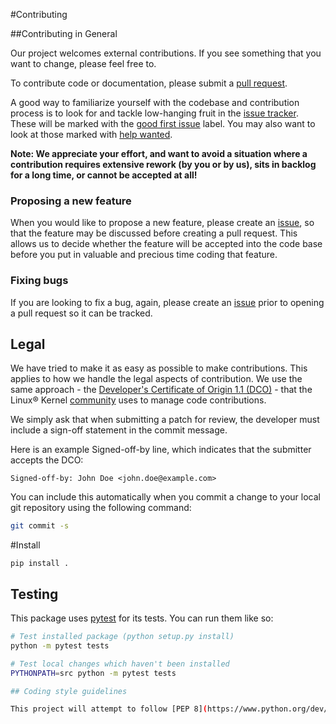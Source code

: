 #Contributing 

##Contributing in General

Our project welcomes external contributions. If you see something that you want to change, please feel free to. 

To contribute code or documentation, please submit a [pull request](https://github.com/IBM/sqlalchemy-ibmi/pulls).

A good way to familiarize yourself with the codebase and contribution process is
to look for and tackle low-hanging fruit in the [issue tracker](https://github.com/IBM/sqlalchemy-ibmi/issues).
These will be marked with the [good first issue](https://github.com/IBM/sqlalchemy-ibmi/issues?q=is%3Aissue+is%3Aopen+label%3A%22good+first+issue%22) label. 
You may also want to look at those marked with [help wanted](https://github.com/IBM/sqlalchemy-ibmi/issues?q=is%3Aissue+is%3Aopen+label%3A%22help+wanted%22).

**Note: We appreciate your effort, and want to avoid a situation where a contribution
requires extensive rework (by you or by us), sits in backlog for a long time, or
cannot be accepted at all!**

### Proposing a new feature

When you would like to propose a new feature, please create an [issue](https://github.com/IBM/sqlalchemy-ibmi/issues), 
so that the feature may be discussed before creating a pull request. This allows us to decide whether the feature will be
accepted into the code base before you put in valuable and precious time coding that feature.

### Fixing bugs

If you are looking to fix a bug, again, please create an [issue](https://github.com/IBM/sqlalchemy-ibmi/issues) prior to opening a pull request so it can be tracked. 


## Legal

We have tried to make it as easy as possible to make contributions. This
applies to how we handle the legal aspects of contribution. We use the
same approach - the [Developer's Certificate of Origin 1.1 (DCO)](https://github.com/hyperledger/fabric/blob/master/docs/source/DCO1.1.txt) - that the Linux® Kernel [community](https://elinux.org/Developer_Certificate_Of_Origin)
uses to manage code contributions.

We simply ask that when submitting a patch for review, the developer
must include a sign-off statement in the commit message.

Here is an example Signed-off-by line, which indicates that the
submitter accepts the DCO:

```text
Signed-off-by: John Doe <john.doe@example.com>
```

You can include this automatically when you commit a change to your
local git repository using the following command:

```bash
git commit -s
```

#Install
```
pip install .
```

## Testing

This package uses [pytest](https://docs.pytest.org/en/latest/) for its tests.
You can run them like so:

```bash
# Test installed package (python setup.py install)
python -m pytest tests

# Test local changes which haven't been installed
PYTHONPATH=src python -m pytest tests

## Coding style guidelines

This project will attempt to follow [PEP 8](https://www.python.org/dev/peps/pep-0008) guidelines. New contributions should engorce PEP-8 style, and we welcome any changes.